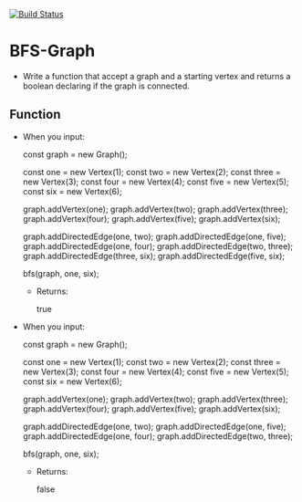 [![Build Status](https://travis-ci.com/jlhiskey/code-challenge.svg?branch=master)](https://travis-ci.com/jlhiskey/code-challenge)

# BFS-Graph
 - Write a function that accept a graph and a starting vertex and returns a boolean declaring if the graph is connected.
 ## Function
 - When you input:
  
  
     const graph = new Graph();
 
     const one = new Vertex(1);
     const two = new Vertex(2);
     const three = new Vertex(3);
     const four = new Vertex(4);
     const five = new Vertex(5);
     const six = new Vertex(6);
 
     graph.addVertex(one);
     graph.addVertex(two);
     graph.addVertex(three);
     graph.addVertex(four);
     graph.addVertex(five);
     graph.addVertex(six);
 
     graph.addDirectedEdge(one, two);
     graph.addDirectedEdge(one, five);
     graph.addDirectedEdge(one, four);
     graph.addDirectedEdge(two, three);
     graph.addDirectedEdge(three, six);
     graph.addDirectedEdge(five, six);
 
     bfs(graph, one, six);
     
   - Returns:
   
   
        true
        
 - When you input:
  
  
     const graph = new Graph();
 
     const one = new Vertex(1);
     const two = new Vertex(2);
     const three = new Vertex(3);
     const four = new Vertex(4);
     const five = new Vertex(5);
     const six = new Vertex(6);
 
     graph.addVertex(one);
     graph.addVertex(two);
     graph.addVertex(three);
     graph.addVertex(four);
     graph.addVertex(five);
     graph.addVertex(six);
 
     graph.addDirectedEdge(one, two);
     graph.addDirectedEdge(one, five);
     graph.addDirectedEdge(one, four);
     graph.addDirectedEdge(two, three);
    
     bfs(graph, one, six);
     
   - Returns:
   
   
        false
